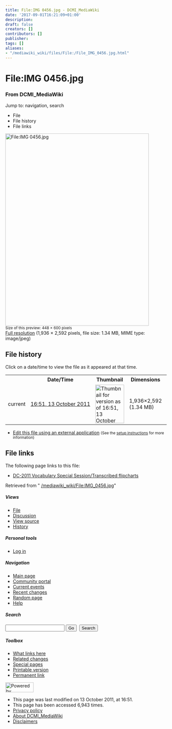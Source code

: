 ```yaml
---
title: File:IMG 0456.jpg - DCMI_MediaWiki
date: '2017-09-01T16:21:09+01:00'
description: 
draft: false
creators: []
contributors: []
publisher: 
tags: []
aliases:
- "/mediawiki_wiki/files/File:/File_IMG_0456.jpg.html"
---
```


<a id="top"></a>
# File:IMG 0456.jpg

### From DCMI\_MediaWiki

Jump to: navigation, search
<!-- start content -->
- File
- File history
- File links

 [<img alt="File:IMG 0456.jpg" src="/images/4/4d/IMG_0456.jpg" width="448" height="600">](/mediawiki_wiki/files/IMG_0456.jpg)  
<small>Size of this preview: 448 × 600 pixels</small>  
 [Full resolution](/images/4/4d/IMG_0456.jpg)‎ (1,936 × 2,592 pixels, file size: 1.34 MB, MIME type: image/jpeg)
<!-- 
NewPP limit report
Preprocessor node count: 0/1000000
Post-expand include size: 0/2097152 bytes
Template argument size: 0/2097152 bytes
Expensive parser function count: 0/100
-->
## File history

Click on a date/time to view the file as it appeared at that time.

<table class="wikitable filehistory">
  <tr>
    <td></td>
    <th>Date/Time</th>
    <th>Thumbnail</th>
    <th>Dimensions</th>
    <th>User</th>
    <th>Comment</th>
  </tr>
  <tr>
    <td>current</td>
    <td class="filehistory-selected" style="white-space: nowrap;"><a href="/mediawiki_wiki/files/IMG_0456.jpg">16:51, 13 October 2011</a></td>
    <td><a href="/images/4/4d/IMG_0456.jpg"><img alt="Thumbnail for version as of 16:51, 13 October 2011" src="/images/4/4d/IMG_0456.jpg" width="90" height="120"></a></td>
    <td>1,936×2,592 <span style="white-space: nowrap;">(1.34 MB)</span>
    </td>
    <td>
      <a href="/index.php/User:TomBaker" title="User:TomBaker" class="mw-userlink">TomBaker</a> <span style="white-space: nowrap;"> <span class="mw-usertoollinks">(<a href="/index.php?title=User_talk:TomBaker&amp;action=edit&amp;redlink=1" class="new" title="User talk:TomBaker (page does not exist)">Talk</a> | <a href="/index.php/Special:Contributions/TomBaker" title="Special:Contributions/TomBaker">contribs</a>)</span></span>
    </td>
    <td></td>
  </tr>
</table>

  

- [Edit this file using an external application](/index.php?title=File:IMG_0456.jpg&action=edit&externaledit=true&mode=file "File:IMG 0456.jpg") <small>(See the <a href="http://www.mediawiki.org/wiki/Manual:External_editors" class="external text" rel="nofollow">setup instructions</a> for more information)</small>

## File links

The following page links to this file:

- [DC-2011 Vocabulary Special Session/Transcribed flipcharts](/index.php/DC-2011_Vocabulary_Special_Session/Transcribed_flipcharts "DC-2011 Vocabulary Special Session/Transcribed flipcharts")

Retrieved from " [/mediawiki_wiki/File:IMG\_0456.jpg](/mediawiki_wiki/files/File:/File:IMG_0456.jpg.html)"

<!-- end content -->

##### Views

- [File](/mediawiki_wiki/files/File:/File:IMG_0456.jpg.html "View the file page [c]")
- [Discussion](/index.php?title=File_talk:IMG_0456.jpg&action=edit&redlink=1 "Discussion about the content page [t]")
- [View source](/index.php?title=File:IMG_0456.jpg&action=edit "This page is protected.
You can view its source [e]")
- [History](/index.php?title=File:IMG_0456.jpg&action=history "Past revisions of this page [h]")

##### Personal tools

- [Log in](/index.php?title=Special:UserLogin&returnto=File:IMG_0456.jpg "You are encouraged to log in; however, it is not mandatory [o]")

<script type="text/javascript"> if (window.isMSIE55) fixalpha(); </script>

##### Navigation

- [Main page](/index.php/Main_Page "Visit the main page [z]")
- [Community portal](/index.php/DCMI_MediaWiki:Community_portal "About the project, what you can do, where to find things")
- [Current events](/index.php/DCMI_MediaWiki:Current_events "Find background information on current events")
- [Recent changes](/index.php/Special:RecentChanges "The list of recent changes in the wiki [r]")
- [Random page](/index.php/Special:Random "Load a random page [x]")
- [Help](/index.php/Help:Contents "The place to find out")

##### <label for="searchInput">Search</label>

<form action="/index.php" id="searchform">
				<input type="hidden" name="title" value="Special:Search">
				<input id="searchInput" title="Search DCMI_MediaWiki" accesskey="f" type="search" name="search">
				<input type="submit" name="go" class="searchButton" id="searchGoButton" value="Go" title="Go to a page with this exact name if exists"> 
				<input type="submit" name="fulltext" class="searchButton" id="mw-searchButton" value="Search" title="Search the pages for this text">
			</form>

##### Toolbox

- [What links here](/index.php/Special:WhatLinksHere/File:IMG_0456.jpg "List of all wiki pages that link here [j]")
- [Related changes](/index.php/Special:RecentChangesLinked/File:IMG_0456.jpg "Recent changes in pages linked from this page [k]")
- [Special pages](/index.php/Special:SpecialPages "List of all special pages [q]")
- [Printable version](/index.php?title=File:IMG_0456.jpg&printable=yes "Printable version of this page [p]")
- [Permanent link](/index.php?title=File:IMG_0456.jpg&oldid=1285 "Permanent link to this revision of the page")

<!-- end of the left (by default at least) column -->

 [<img src="/skins/common/images/poweredby_mediawiki_88x31.png" height="31" width="88" alt="Powered by MediaWiki">](http://www.mediawiki.org/)

- This page was last modified on 13 October 2011, at 16:51.
- This page has been accessed 6,943 times.
- [Privacy policy](/index.php/DCMI_MediaWiki:Privacy_policy "DCMI MediaWiki:Privacy policy")
- [About DCMI\_MediaWiki](/index.php/DCMI_MediaWiki:About "DCMI MediaWiki:About")
- [Disclaimers](/index.php/DCMI_MediaWiki:General_disclaimer "DCMI MediaWiki:General disclaimer")

<script>if (window.runOnloadHook) runOnloadHook();</script><!-- Served in 0.557 secs. -->
